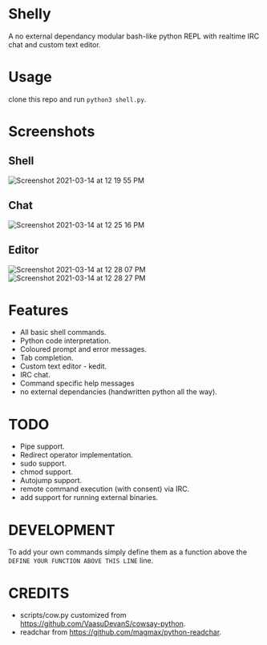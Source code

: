 # Shelly
A no external dependancy modular bash-like python REPL with realtime IRC chat and custom text editor.

# Usage 
clone this repo and run `python3 shell.py`.

# Screenshots  

## Shell
![Screenshot 2021-03-14 at 12 19 55 PM](https://user-images.githubusercontent.com/59250093/111059975-99452e80-84bf-11eb-9167-5259123c8a58.png)

## Chat
![Screenshot 2021-03-14 at 12 25 16 PM](https://user-images.githubusercontent.com/59250093/111060071-59327b80-84c0-11eb-8ee7-e70119377da6.png)

## Editor
![Screenshot 2021-03-14 at 12 28 07 PM](https://user-images.githubusercontent.com/59250093/111060136-bd553f80-84c0-11eb-902f-5f4986d4f018.png)
![Screenshot 2021-03-14 at 12 28 27 PM](https://user-images.githubusercontent.com/59250093/111060146-c9410180-84c0-11eb-9fe3-8b10aeb4da98.png)



# Features
- All basic shell commands.
- Python code interpretation.
- Coloured prompt and error messages.
- Tab completion.
- Custom text editor - kedit.
- IRC chat.
- Command specific help messages
- no external dependancies (handwritten python all the way).

# TODO
- Pipe support.
- Redirect operator implementation. 
- sudo support. 
- chmod support. 
- Autojump support. 
- remote command execution (with consent) via IRC.  
- add support for running external binaries. 

# DEVELOPMENT
To add your own commands simply define them as a function above the `DEFINE YOUR FUNCTION ABOVE THIS LINE` line.

# CREDITS
- scripts/cow.py customized from https://github.com/VaasuDevanS/cowsay-python.
- readchar from https://github.com/magmax/python-readchar.
